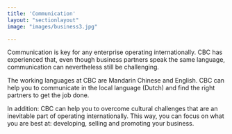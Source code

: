 ```yaml
---
title: 'Communication'
layout: "sectionlayout"
image: "images/business3.jpg"

---
```


Communication is key for any enterprise operating internationally. CBC has experienced that, even though business partners speak the same language, communication can nevertheless still be challenging. 

The working languages at CBC are Mandarin Chinese and English. CBC can help you to communicate in the local language (Dutch) and find the right partners to get the job done. 

In addition: CBC can help you to overcome cultural challenges that are an inevitable part of operating internationally. This way, you can focus on what you are best at: developing, selling and promoting your business.
